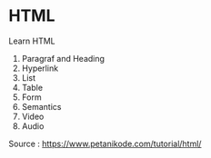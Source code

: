 # HTML
Learn HTML
1. Paragraf and Heading
2. Hyperlink
3. List
4. Table
5. Form
6. Semantics
7. Video
8. Audio

Source : https://www.petanikode.com/tutorial/html/
